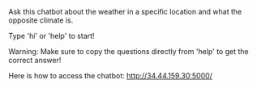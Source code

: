 Ask this chatbot about the weather in a specific location and what the opposite climate is. 

Type 'hi' or 'help' to start!

Warning: Make sure to copy the questions directly from 'help' to get the correct answer!

Here is how to access the chatbot: http://34.44.159.30:5000/
